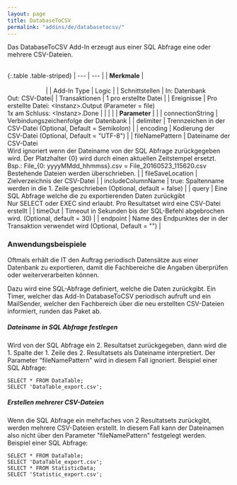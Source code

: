 ```yaml
---
layout: page
title: DatabaseToCSV
permalink: "addins/de/databasetocsv/"
---
```


Das DatabaseToCSV Add-In erzeugt aus einer SQL Abfrage eine oder mehrere CSV-Dateien.<br /><br />

{:.table .table-striped}
| --- | --- |
| __Merkmale__ | &nbsp;&nbsp;&nbsp;&nbsp;&nbsp;&nbsp;&nbsp;&nbsp;&nbsp;&nbsp;&nbsp;&nbsp;&nbsp;&nbsp;&nbsp;&nbsp;&nbsp;&nbsp;&nbsp;&nbsp;&nbsp;&nbsp;&nbsp;&nbsp;&nbsp;&nbsp;&nbsp;&nbsp;&nbsp;&nbsp;&nbsp;&nbsp;&nbsp;&nbsp;&nbsp;&nbsp;&nbsp;&nbsp;&nbsp;&nbsp;&nbsp;&nbsp;&nbsp;&nbsp;&nbsp;&nbsp;&nbsp;&nbsp;&nbsp;&nbsp;&nbsp;&nbsp;&nbsp;&nbsp;&nbsp;&nbsp;&nbsp;&nbsp;&nbsp;&nbsp;&nbsp;&nbsp;&nbsp;&nbsp;&nbsp;&nbsp;&nbsp;&nbsp;&nbsp;&nbsp;&nbsp;&nbsp;&nbsp;&nbsp;&nbsp;&nbsp;&nbsp;&nbsp;&nbsp;&nbsp;&nbsp;&nbsp;&nbsp;&nbsp;&nbsp;&nbsp;&nbsp;&nbsp;&nbsp;&nbsp;&nbsp;&nbsp;&nbsp;&nbsp;&nbsp;&nbsp;&nbsp;&nbsp;&nbsp;&nbsp;&nbsp;&nbsp;&nbsp;&nbsp;&nbsp;&nbsp;&nbsp;&nbsp;&nbsp;&nbsp;&nbsp;&nbsp;&nbsp;&nbsp;&nbsp;&nbsp;&nbsp;&nbsp;&nbsp;&nbsp;&nbsp;&nbsp;&nbsp;&nbsp;&nbsp;&nbsp;&nbsp;&nbsp;&nbsp;&nbsp;&nbsp;&nbsp;&nbsp;&nbsp;&nbsp;&nbsp;&nbsp;&nbsp;&nbsp;&nbsp;&nbsp;&nbsp;&nbsp;&nbsp;&nbsp;&nbsp;&nbsp;&nbsp;&nbsp; |
| Add-In Type | Logic |
| Schnittstellen | In: Datenbank<br /> Out: CSV-Datei|
| Transaktionen | 1 pro erstellte Datei |
| Ereignisse | Pro erstellte Datei: &lt;Instanz&gt;.Output (Parameter = file) <br />1x am Schluss: &lt;Instanz&gt;.Done |
| | |
| __Parameter__ | |
| connectionString | Verbindungszeichenfolge der Datenbank | 
| delimiter | Trennzeichen in der CSV-Datei (Optional, Default = Semikolon) | 
| encoding | Kodierung der CSV-Datei (Optional, Default = "UTF-8") | 
| fileNamePattern | Dateiname der CSV-Datei<br/>Wird ignoriert wenn der Dateiname von der SQL Abfrage zurückgegeben wird. Der Platzhalter {0} wird durch einen aktuellen Zeitstempel ersetzt. Bsp.: File\_{0: yyyyMMdd_hhmmss}.csv = File\_20160523\_115620.csv<br/>Bestehende Dateien werden überschrieben. | 
| fileSaveLocation | Zielverzeichnis der CSV-Datei | 
| includeColumnName | true: Spaltenname werden in die 1. Zeile geschrieben (Optional, default = false) | 
| query | Eine SQL Abfrage welche die zu exportierenden Daten zurückgibt<br />Nur SELECT oder EXEC sind erlaubt. Pro Resultatset wird eine CSV-Datei erstellt | 
| timeOut | Timeout in Sekunden bis der SQL-Befehl abgebrochen wird. (Optional, default = 30) | 
| endpoint | Name des Endpunktes der in der Transaktion verwendet wird (Optional, Default = "") |
 
 
### Anwendungsbeispiele 

Oftmals erhält die IT den Auftrag periodisch Datensätze aus einer Datenbank zu exportieren, damit die Fachbereiche die Angaben überprüfen oder weiterverarbeiten können.

Dazu wird eine SQL-Abfrage definiert, welche die Daten zurückgibt. Ein Timer, welcher das Add-In DatabaseToCSV periodisch aufruft und ein MailSender, welcher den Fachbereich über die neu erstellten CSV-Dateien informiert, runden das Paket ab.

##### Dateiname in SQL Abfrage festlegen

Wird von der SQL Abfrage ein 2. Resultatset zurückgegeben, dann wird die 1. Spalte der 1. Zeile des 2. Resultatsets als Dateiname interpretiert. Der Parameter "fileNamePattern" wird in diesem Fall ignoriert. Beispiel einer SQL Abfrage:
```
SELECT * FROM DataTable;
SELECT 'DataTable_export.csv'; 
```

##### Erstellen mehrerer CSV-Dateien

Wenn die SQL Abfrage ein mehrfaches von 2 Resultatsets zurückgibt, werden mehrere CSV-Dateien erstellt. In diesem Fall kann der Dateinamen also nicht über den Parameter "fileNamePattern" festgelegt werden.  Beispiel einer SQL Abfrage:
```
SELECT * FROM DataTable;
SELECT 'DataTable_export.csv'; 
SELECT * FROM StatisticData;
SELECT 'Statistic_export.csv'; 
```
